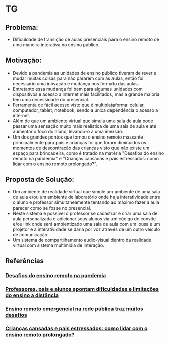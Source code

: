 # TG

## Problema: 
- Dificuldade de transição de aulas presenciais para o ensino remoto de uma maneira interativa no ensino público 

## Motivação:
- Devido a pandemia as unidades de ensino público tiveram de rever e mudar muitas
coisas para não pararem com as aulas, então foi necessário uma inovação e mudança
nos formato das aulas.
- Entretanto essa mudança foi bem para algumas unidades com dispositivos e acesso a internet mais facilitados, mas a grande maioria tem uma necessidade do presencial.
- Ferramenta de fácil acesso visto que é multiplataforma: celular, computador, tablet, notebook, sendo a única dependência o acesso a internet.
- Além de que um ambiente virtual que simula uma sala de aula pode passar uma sensação
muito mais realística de uma sala de aula e até aumentar o foco do aluno, levando-o a
uma imersão.
- Um dos grandes pontos que tornou o ensino remoto massante principalmente para pais e crianças
foi que foram diminuidos os momentos de descontração das crianças visto que não existe um espaço
para brincadeira, como é tratado na matéria "Desafios do ensino remoto na pandemia" e "Crianças cansadas e pais estressados: como lidar com o ensino remoto prolongado?".


## Proposta de Solução:

- Um ambiente de realidade virtual que simule um ambiente de uma sala de aula e/ou um
ambiente de laboratório onde haja interatividade entre o aluno e professor
simultaneamente tentando ao máximo fazer a aula parecer como se fosse no presencial.
- Neste sistema é possível o professor se cadastrar e criar uma sala de aula personalizada
e adicionar seus alunos via um código de convite e/ou link onde será ambientizado uma sala de aula
com um lousa e um projetor e a interatividade se daria por voz através de um outro veículo de comunicação.
- Um sistema de compartilhamento audio-visual dentro da realidade virtual com sistema multimidia de interação.


## Referências

###  <a href="http://www.usp.br/cje/babel/?p=168" >Desafios do ensino remoto na pandemia</a>
### <a href="https://www.brasildefato.com.br/2020/05/04/professores-pais-e-alunos-apontam-dificuldades-e-limitacoes-no-ensino-a-distancia" >Professores, pais e alunos apontam dificuldades e limitações do ensino a distância</a>
### <a href="https://www.correiobraziliense.com.br/app/noticia/eu-estudante/ensino_educacaobasica/2020/07/02/interna-educacaobasica-2019,868923/ensino-remoto-emergencial-na-rede-publica-traz-muitos-desafios.shtml" >Ensino remoto emergencial na rede pública traz muitos desafios</a>
### <a href="https://cangurunews.com.br/ensino-remoto/">Crianças cansadas e pais estressados: como lidar com o ensino remoto prolongado?</a>
